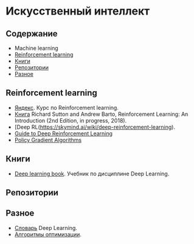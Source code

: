 # Искусственный интеллект

## Содержание
- Machine learning
- [Reinforcement learning](#Reinforcement-learning)
- [Книги](#Книги)
- [Репозитории](#Репозитории)
- [Разное](#Разное)
## Reinforcement learning
- [Яндекс](https://github.com/yandexdataschool/Practical_RL). Курс по Reinforcement learning.
- [Книга](http://incompleteideas.net/book/bookdraft2018jan1.pdf) Richard Sutton and Andrew Barto, Reinforcement Learning: An Introduction (2nd Edition, in progress, 2018).
- [Deep RL(https://skymind.ai/wiki/deep-reinforcement-learning).
- [Guide to Deep Reinforcement Learning](https://skymind.ai/wiki/deep-reinforcement-learning)
- [Policy Gradient Algorithms](https://lilianweng.github.io/lil-log/2018/04/08/policy-gradient-algorithms.html)

## Книги
- [Deep learning book](http://www.deeplearningbook.org). Учебник по дисциплине Deep Learning. 

## Репозитории

## Разное
- [Словарь](https://towardsdatascience.com/the-deep-learning-ai-dictionary-ade421df39e4) Deep Learning.
- [Алгоритмы оптимизации](http://ruder.io/optimizing-gradient-descent/index.html).



